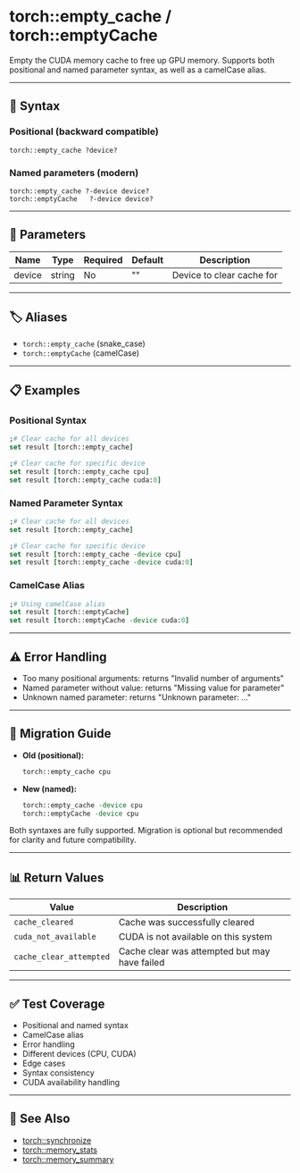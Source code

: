 # torch::empty_cache / torch::emptyCache

Empty the CUDA memory cache to free up GPU memory. Supports both positional and named parameter syntax, as well as a camelCase alias.

---

## 📝 **Syntax**

### **Positional (backward compatible)**
```
torch::empty_cache ?device?
```

### **Named parameters (modern)**
```
torch::empty_cache ?-device device?
torch::emptyCache   ?-device device?
```

---

## 🧩 **Parameters**
| Name   | Type   | Required | Default | Description                    |
|--------|--------|----------|---------|--------------------------------|
| device | string | No       | ""      | Device to clear cache for      |

---

## 🏷️ **Aliases**
- `torch::empty_cache` (snake_case)
- `torch::emptyCache` (camelCase)

---

## 📋 **Examples**

### **Positional Syntax**
```tcl
;# Clear cache for all devices
set result [torch::empty_cache]

;# Clear cache for specific device
set result [torch::empty_cache cpu]
set result [torch::empty_cache cuda:0]
```

### **Named Parameter Syntax**
```tcl
;# Clear cache for all devices
set result [torch::empty_cache]

;# Clear cache for specific device
set result [torch::empty_cache -device cpu]
set result [torch::empty_cache -device cuda:0]
```

### **CamelCase Alias**
```tcl
;# Using camelCase alias
set result [torch::emptyCache]
set result [torch::emptyCache -device cuda:0]
```

---

## ⚠️ **Error Handling**
- Too many positional arguments: returns "Invalid number of arguments"
- Named parameter without value: returns "Missing value for parameter"
- Unknown named parameter: returns "Unknown parameter: ..."

---

## 🔄 **Migration Guide**
- **Old (positional):**
  ```tcl
  torch::empty_cache cpu
  ```
- **New (named):**
  ```tcl
  torch::empty_cache -device cpu
  torch::emptyCache -device cpu
  ```

Both syntaxes are fully supported. Migration is optional but recommended for clarity and future compatibility.

---

## 📊 **Return Values**
| Value                | Description                                    |
|----------------------|------------------------------------------------|
| `cache_cleared`      | Cache was successfully cleared                 |
| `cuda_not_available` | CUDA is not available on this system          |
| `cache_clear_attempted` | Cache clear was attempted but may have failed |

---

## ✅ **Test Coverage**
- Positional and named syntax
- CamelCase alias
- Error handling
- Different devices (CPU, CUDA)
- Edge cases
- Syntax consistency
- CUDA availability handling

---

## 🔗 **See Also**
- [torch::synchronize](synchronize.md)
- [torch::memory_stats](memory_stats.md)
- [torch::memory_summary](memory_summary.md) 
